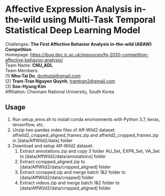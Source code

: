 # Affective Expression Analysis in-the-wild using Multi-Task Temporal Statistical Deep Learning Model
Challenges: **The First Affective Behavior Analysis in-the-wild (ABAW) Competition** <br/>
Homepage: https://ibug.doc.ic.ac.uk/resources/fg-2020-competition-affective-behavior-analysis/ <br/>
Team Name: **CNU_ADL** <br/>
Team Members: <br/>
(1) **Nhu-Tai Do**, donhutai@gmail.com <br/>
(2) **Tram-Tran Nguyen Quynh**, tramtran2@gmail.com <br/>
(3) **Soo-Hyung Kim**<br/>
Affiliation: Chonnam National University, South Korea <br/>

## Usage
1. Run setup_envs.sh to install conda environments with Python 3.7, keras, tensorflow, etc. <br/>
2. Unzip two pandas index files of Aff-Wild2 dataset: affwild2_cropped_aligned_frames.zip and affwild2_cropped_frames.zip in [data/AffWild2/data] folder
3. Download and setup Aff-Wild2 dataset:
   1. Extract annotations.zip and copy 3 folder AU_Set, EXPR_Set, VA_Set to [data/AffWild2/data/annotations] folder
   2. Extract ccropped_aligned.zip to [data/AffWild2/data/cropped_aligned] folder
   3.  Extract ccropped.zip and merge batch 1&2 folder to [data/AffWild2/data/cropped] folder
   4.  Extract videos.zip and merge batch 1&2 folder to [data/AffWild2/data/cropped_aligned] folder